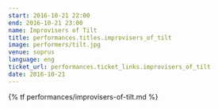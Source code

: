 ```yaml
---
start: 2016-10-21 22:00
end: 2016-10-21 23:00
name: Improvisers of Tilt
title: performances.titles.improvisers_of_tilt
image: performers/tilt.jpg
venue: soprus
language: eng
ticket_url: performances.ticket_links.improvisers_of_tilt
date: 2016-10-21
---
```


{% tf performances/improvisers-of-tilt.md %}
